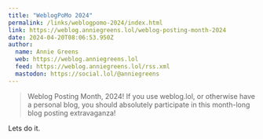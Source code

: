 ```yaml
---
title: "WeblogPoMo 2024"
permalink: /links/weblogpomo-2024/index.html
link: https://weblog.anniegreens.lol/weblog-posting-month-2024
date: 2024-04-20T08:06:53.950Z
author: 
  name: Annie Greens
  web: https://weblog.anniegreens.lol
  feed: https://weblog.anniegreens.lol/rss.xml
  mastodon: https://social.lol/@anniegreens
---
```


> Weblog Posting Month, 2024! If you use weblog.lol, or otherwise have a personal blog, you should absolutely participate in this month-long blog posting extravaganza!

Lets do it. 
